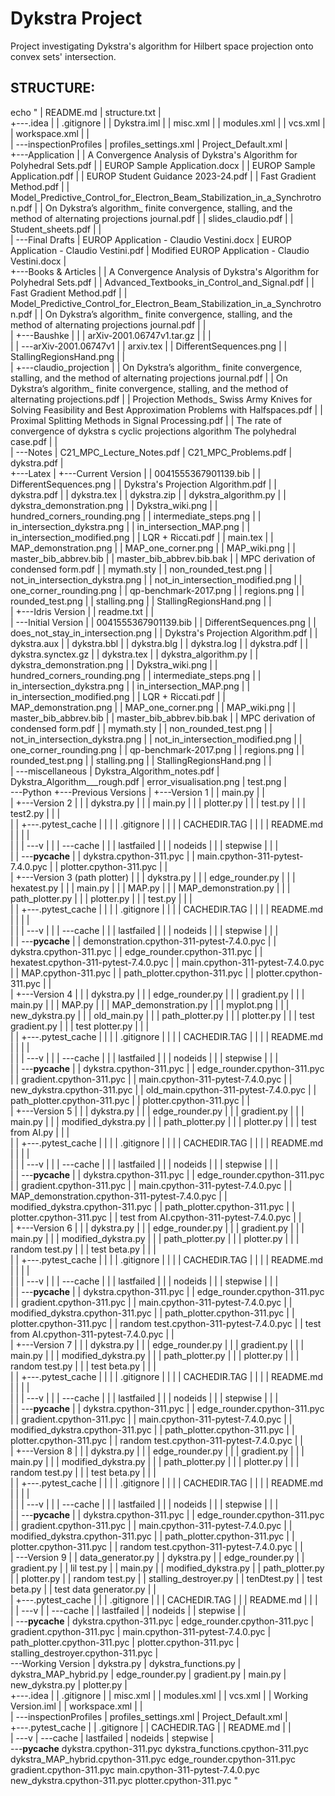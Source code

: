 # Dykstra Project

Project investigating Dykstra's algorithm for Hilbert space projection onto convex sets' intersection.

## STRUCTURE:
echo "
|   README.md
|   structure.txt
|   
+---.idea
|   |   .gitignore
|   |   Dykstra.iml
|   |   misc.xml
|   |   modules.xml
|   |   vcs.xml
|   |   workspace.xml
|   |   
|   \---inspectionProfiles
|           profiles_settings.xml
|           Project_Default.xml
|           
+---Application
|   |   A Convergence Analysis of Dykstra's Algorithm for Polyhedral Sets.pdf
|   |   EUROP Sample Application.docx
|   |   EUROP Sample Application.pdf
|   |   EUROP Student Guidance 2023-24.pdf
|   |   Fast Gradient Method.pdf
|   |   Model_Predictive_Control_for_Electron_Beam_Stabilization_in_a_Synchrotron.pdf
|   |   On Dykstra’s algorithm_ finite convergence, stalling, and the method of alternating projections journal.pdf
|   |   slides_claudio.pdf
|   |   Student_sheets.pdf
|   |   
|   \---Final Drafts
|           EUROP Application - Claudio Vestini.docx
|           EUROP Application - Claudio Vestini.pdf
|           Modified EUROP Application - Claudio Vestini.docx
|           
+---Books & Articles
|   |   A Convergence Analysis of Dykstra's Algorithm for Polyhedral Sets.pdf
|   |   Advanced_Textbooks_in_Control_and_Signal.pdf
|   |   Fast Gradient Method.pdf
|   |   Model_Predictive_Control_for_Electron_Beam_Stabilization_in_a_Synchrotron.pdf
|   |   On Dykstra’s algorithm_ finite convergence, stalling, and the method of alternating projections journal.pdf
|   |   
|   +---Baushke
|   |   |   arXiv-2001.06747v1.tar.gz
|   |   |   
|   |   \---arXiv-2001.06747v1
|   |           arxiv.tex
|   |           DifferentSequences.png
|   |           StallingRegionsHand.png
|   |           
|   +---claudio_projection
|   |       On Dykstra’s algorithm_ finite convergence, stalling, and the method of alternating projections journal.pdf
|   |       On Dykstra’s algorithm_ finite convergence, stalling, and the method of alternating projections.pdf
|   |       Projection Methods_ Swiss Army Knives for Solving Feasibility and Best Approximation Problems with Halfspaces.pdf
|   |       Proximal Splitting Methods in Signal Processing.pdf
|   |       The rate of convergence of dykstra s cyclic projections algorithm The polyhedral case.pdf
|   |       
|   \---Notes
|           C21_MPC_Lecture_Notes.pdf
|           C21_MPC_Problems.pdf
|           dykstra.pdf
|           
+---Latex
|   +---Current Version
|   |       0041555367901139.bib
|   |       DifferentSequences.png
|   |       Dykstra's Projection Algorithm.pdf
|   |       dykstra.pdf
|   |       dykstra.tex
|   |       dykstra.zip
|   |       dykstra_algorithm.py
|   |       dykstra_demonstration.png
|   |       Dykstra_wiki.png
|   |       hundred_corners_rounding.png
|   |       intermediate_steps.png
|   |       in_intersection_dykstra.png
|   |       in_intersection_MAP.png
|   |       in_intersection_modified.png
|   |       LQR + Riccati.pdf
|   |       main.tex
|   |       MAP_demonstration.png
|   |       MAP_one_corner.png
|   |       MAP_wiki.png
|   |       master_bib_abbrev.bib
|   |       master_bib_abbrev.bib.bak
|   |       MPC derivation of condensed form.pdf
|   |       mymath.sty
|   |       non_rounded_test.png
|   |       not_in_intersection_dykstra.png
|   |       not_in_intersection_modified.png
|   |       one_corner_rounding.png
|   |       qp-benchmark-2017.png
|   |       regions.png
|   |       rounded_test.png
|   |       stalling.png
|   |       StallingRegionsHand.png
|   |       
|   +---Idris Version
|   |       readme.txt
|   |       
|   \---Initial Version
|       |   0041555367901139.bib
|       |   DifferentSequences.png
|       |   does_not_stay_in_intersection.png
|       |   Dykstra's Projection Algorithm.pdf
|       |   dykstra.aux
|       |   dykstra.bbl
|       |   dykstra.blg
|       |   dykstra.log
|       |   dykstra.pdf
|       |   dykstra.synctex.gz
|       |   dykstra.tex
|       |   dykstra_algorithm.py
|       |   dykstra_demonstration.png
|       |   Dykstra_wiki.png
|       |   hundred_corners_rounding.png
|       |   intermediate_steps.png
|       |   in_intersection_dykstra.png
|       |   in_intersection_MAP.png
|       |   in_intersection_modified.png
|       |   LQR + Riccati.pdf
|       |   MAP_demonstration.png
|       |   MAP_one_corner.png
|       |   MAP_wiki.png
|       |   master_bib_abbrev.bib
|       |   master_bib_abbrev.bib.bak
|       |   MPC derivation of condensed form.pdf
|       |   mymath.sty
|       |   non_rounded_test.png
|       |   not_in_intersection_dykstra.png
|       |   not_in_intersection_modified.png
|       |   one_corner_rounding.png
|       |   qp-benchmark-2017.png
|       |   regions.png
|       |   rounded_test.png
|       |   stalling.png
|       |   StallingRegionsHand.png
|       |   
|       \---miscellaneous
|               Dykstra_Algorithm_notes.pdf
|               Dykstra_Algorithm___rough.pdf
|               error_visualisation.png
|               test.png
|               
\---Python
    +---Previous Versions
    |   +---Version 1
    |   |       main.py
    |   |       
    |   +---Version 2
    |   |   |   dykstra.py
    |   |   |   main.py
    |   |   |   plotter.py
    |   |   |   test.py
    |   |   |   test2.py
    |   |   |   
    |   |   +---.pytest_cache
    |   |   |   |   .gitignore
    |   |   |   |   CACHEDIR.TAG
    |   |   |   |   README.md
    |   |   |   |   
    |   |   |   \---v
    |   |   |       \---cache
    |   |   |               lastfailed
    |   |   |               nodeids
    |   |   |               stepwise
    |   |   |               
    |   |   \---__pycache__
    |   |           dykstra.cpython-311.pyc
    |   |           main.cpython-311-pytest-7.4.0.pyc
    |   |           plotter.cpython-311.pyc
    |   |           
    |   +---Version 3 (path plotter)
    |   |   |   dykstra.py
    |   |   |   edge_rounder.py
    |   |   |   hexatest.py
    |   |   |   main.py
    |   |   |   MAP.py
    |   |   |   MAP_demonstration.py
    |   |   |   path_plotter.py
    |   |   |   plotter.py
    |   |   |   test.py
    |   |   |   
    |   |   +---.pytest_cache
    |   |   |   |   .gitignore
    |   |   |   |   CACHEDIR.TAG
    |   |   |   |   README.md
    |   |   |   |   
    |   |   |   \---v
    |   |   |       \---cache
    |   |   |               lastfailed
    |   |   |               nodeids
    |   |   |               stepwise
    |   |   |               
    |   |   \---__pycache__
    |   |           demonstration.cpython-311-pytest-7.4.0.pyc
    |   |           dykstra.cpython-311.pyc
    |   |           edge_rounder.cpython-311.pyc
    |   |           hexatest.cpython-311-pytest-7.4.0.pyc
    |   |           main.cpython-311-pytest-7.4.0.pyc
    |   |           MAP.cpython-311.pyc
    |   |           path_plotter.cpython-311.pyc
    |   |           plotter.cpython-311.pyc
    |   |           
    |   +---Version 4
    |   |   |   dykstra.py
    |   |   |   edge_rounder.py
    |   |   |   gradient.py
    |   |   |   main.py
    |   |   |   MAP.py
    |   |   |   MAP_demonstration.py
    |   |   |   myplot.png
    |   |   |   new_dykstra.py
    |   |   |   old_main.py
    |   |   |   path_plotter.py
    |   |   |   plotter.py
    |   |   |   test gradient.py
    |   |   |   test plotter.py
    |   |   |   
    |   |   +---.pytest_cache
    |   |   |   |   .gitignore
    |   |   |   |   CACHEDIR.TAG
    |   |   |   |   README.md
    |   |   |   |   
    |   |   |   \---v
    |   |   |       \---cache
    |   |   |               lastfailed
    |   |   |               nodeids
    |   |   |               stepwise
    |   |   |               
    |   |   \---__pycache__
    |   |           dykstra.cpython-311.pyc
    |   |           edge_rounder.cpython-311.pyc
    |   |           gradient.cpython-311.pyc
    |   |           main.cpython-311-pytest-7.4.0.pyc
    |   |           new_dykstra.cpython-311.pyc
    |   |           old_main.cpython-311-pytest-7.4.0.pyc
    |   |           path_plotter.cpython-311.pyc
    |   |           plotter.cpython-311.pyc
    |   |           
    |   +---Version 5
    |   |   |   dykstra.py
    |   |   |   edge_rounder.py
    |   |   |   gradient.py
    |   |   |   main.py
    |   |   |   modified_dykstra.py
    |   |   |   path_plotter.py
    |   |   |   plotter.py
    |   |   |   test from AI.py
    |   |   |   
    |   |   +---.pytest_cache
    |   |   |   |   .gitignore
    |   |   |   |   CACHEDIR.TAG
    |   |   |   |   README.md
    |   |   |   |   
    |   |   |   \---v
    |   |   |       \---cache
    |   |   |               lastfailed
    |   |   |               nodeids
    |   |   |               stepwise
    |   |   |               
    |   |   \---__pycache__
    |   |           dykstra.cpython-311.pyc
    |   |           edge_rounder.cpython-311.pyc
    |   |           gradient.cpython-311.pyc
    |   |           main.cpython-311-pytest-7.4.0.pyc
    |   |           MAP_demonstration.cpython-311-pytest-7.4.0.pyc
    |   |           modified_dykstra.cpython-311.pyc
    |   |           path_plotter.cpython-311.pyc
    |   |           plotter.cpython-311.pyc
    |   |           test from AI.cpython-311-pytest-7.4.0.pyc
    |   |           
    |   +---Version 6
    |   |   |   dykstra.py
    |   |   |   edge_rounder.py
    |   |   |   gradient.py
    |   |   |   main.py
    |   |   |   modified_dykstra.py
    |   |   |   path_plotter.py
    |   |   |   plotter.py
    |   |   |   random test.py
    |   |   |   test beta.py
    |   |   |   
    |   |   +---.pytest_cache
    |   |   |   |   .gitignore
    |   |   |   |   CACHEDIR.TAG
    |   |   |   |   README.md
    |   |   |   |   
    |   |   |   \---v
    |   |   |       \---cache
    |   |   |               lastfailed
    |   |   |               nodeids
    |   |   |               stepwise
    |   |   |               
    |   |   \---__pycache__
    |   |           dykstra.cpython-311.pyc
    |   |           edge_rounder.cpython-311.pyc
    |   |           gradient.cpython-311.pyc
    |   |           main.cpython-311-pytest-7.4.0.pyc
    |   |           modified_dykstra.cpython-311.pyc
    |   |           path_plotter.cpython-311.pyc
    |   |           plotter.cpython-311.pyc
    |   |           random test.cpython-311-pytest-7.4.0.pyc
    |   |           test from AI.cpython-311-pytest-7.4.0.pyc
    |   |           
    |   +---Version 7
    |   |   |   dykstra.py
    |   |   |   edge_rounder.py
    |   |   |   gradient.py
    |   |   |   main.py
    |   |   |   modified_dykstra.py
    |   |   |   path_plotter.py
    |   |   |   plotter.py
    |   |   |   random test.py
    |   |   |   test beta.py
    |   |   |   
    |   |   +---.pytest_cache
    |   |   |   |   .gitignore
    |   |   |   |   CACHEDIR.TAG
    |   |   |   |   README.md
    |   |   |   |   
    |   |   |   \---v
    |   |   |       \---cache
    |   |   |               lastfailed
    |   |   |               nodeids
    |   |   |               stepwise
    |   |   |               
    |   |   \---__pycache__
    |   |           dykstra.cpython-311.pyc
    |   |           edge_rounder.cpython-311.pyc
    |   |           gradient.cpython-311.pyc
    |   |           main.cpython-311-pytest-7.4.0.pyc
    |   |           modified_dykstra.cpython-311.pyc
    |   |           path_plotter.cpython-311.pyc
    |   |           plotter.cpython-311.pyc
    |   |           random test.cpython-311-pytest-7.4.0.pyc
    |   |           
    |   +---Version 8
    |   |   |   dykstra.py
    |   |   |   edge_rounder.py
    |   |   |   gradient.py
    |   |   |   main.py
    |   |   |   modified_dykstra.py
    |   |   |   path_plotter.py
    |   |   |   plotter.py
    |   |   |   random test.py
    |   |   |   test beta.py
    |   |   |   
    |   |   +---.pytest_cache
    |   |   |   |   .gitignore
    |   |   |   |   CACHEDIR.TAG
    |   |   |   |   README.md
    |   |   |   |   
    |   |   |   \---v
    |   |   |       \---cache
    |   |   |               lastfailed
    |   |   |               nodeids
    |   |   |               stepwise
    |   |   |               
    |   |   \---__pycache__
    |   |           dykstra.cpython-311.pyc
    |   |           edge_rounder.cpython-311.pyc
    |   |           gradient.cpython-311.pyc
    |   |           main.cpython-311-pytest-7.4.0.pyc
    |   |           modified_dykstra.cpython-311.pyc
    |   |           path_plotter.cpython-311.pyc
    |   |           plotter.cpython-311.pyc
    |   |           random test.cpython-311-pytest-7.4.0.pyc
    |   |           
    |   \---Version 9
    |       |   data_generator.py
    |       |   dykstra.py
    |       |   edge_rounder.py
    |       |   gradient.py
    |       |   lil test.py
    |       |   main.py
    |       |   modified_dykstra.py
    |       |   path_plotter.py
    |       |   plotter.py
    |       |   random test.py
    |       |   stalling_destroyer.py
    |       |   tenDtest.py
    |       |   test beta.py
    |       |   test data generator.py
    |       |   
    |       +---.pytest_cache
    |       |   |   .gitignore
    |       |   |   CACHEDIR.TAG
    |       |   |   README.md
    |       |   |   
    |       |   \---v
    |       |       \---cache
    |       |               lastfailed
    |       |               nodeids
    |       |               stepwise
    |       |               
    |       \---__pycache__
    |               dykstra.cpython-311.pyc
    |               edge_rounder.cpython-311.pyc
    |               gradient.cpython-311.pyc
    |               main.cpython-311-pytest-7.4.0.pyc
    |               path_plotter.cpython-311.pyc
    |               plotter.cpython-311.pyc
    |               stalling_destroyer.cpython-311.pyc
    |               
    \---Working Version
        |   dykstra.py
        |   dykstra_functions.py
        |   dykstra_MAP_hybrid.py
        |   edge_rounder.py
        |   gradient.py
        |   main.py
        |   new_dykstra.py
        |   plotter.py
        |   
        +---.idea
        |   |   .gitignore
        |   |   misc.xml
        |   |   modules.xml
        |   |   vcs.xml
        |   |   Working Version.iml
        |   |   workspace.xml
        |   |   
        |   \---inspectionProfiles
        |           profiles_settings.xml
        |           Project_Default.xml
        |           
        +---.pytest_cache
        |   |   .gitignore
        |   |   CACHEDIR.TAG
        |   |   README.md
        |   |   
        |   \---v
        |       \---cache
        |               lastfailed
        |               nodeids
        |               stepwise
        |               
        \---__pycache__
                dykstra.cpython-311.pyc
                dykstra_functions.cpython-311.pyc
                dykstra_MAP_hybrid.cpython-311.pyc
                edge_rounder.cpython-311.pyc
                gradient.cpython-311.pyc
                main.cpython-311-pytest-7.4.0.pyc
                new_dykstra.cpython-311.pyc
                plotter.cpython-311.pyc
"
